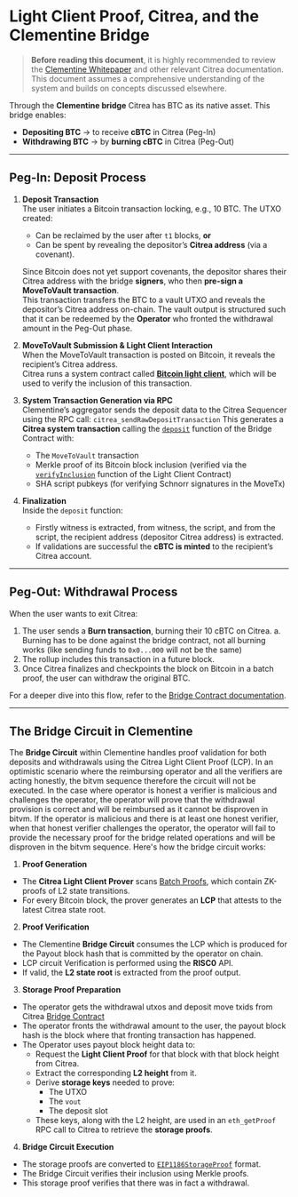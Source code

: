 # Light Client Proof, Citrea, and the Clementine Bridge

> **Before reading this document**, it is highly recommended to review the [Clementine Whitepaper](https://citrea.xyz/clementine_whitepaper.pdf) and other relevant Citrea documentation. This document assumes a comprehensive understanding of the system and builds on concepts discussed elsewhere.

Through the **Clementine bridge** Citrea has BTC as its native asset. This bridge enables:

- **Depositing BTC** → to receive **cBTC** in Citrea (Peg-In)
- **Withdrawing BTC** → by **burning cBTC** in Citrea (Peg-Out)

---

## Peg-In: Deposit Process

1. **Deposit Transaction**  
   The user initiates a Bitcoin transaction locking, e.g., 10 BTC. The UTXO created:
   - Can be reclaimed by the user after `t1` blocks, **or**
   - Can be spent by revealing the depositor’s **Citrea address** (via a covenant).

   Since Bitcoin does not yet support covenants, the depositor shares their Citrea address with the bridge **signers**, who then **pre-sign a MoveToVault transaction**.  
   This transaction transfers the BTC to a vault UTXO and reveals the depositor’s Citrea address on-chain. The vault output is structured such that it can be redeemed by the **Operator** who fronted the withdrawal amount in the Peg-Out phase.

2. **MoveToVault Submission & Light Client Interaction**  
   When the MoveToVault transaction is posted on Bitcoin, it reveals the recipient’s Citrea address.  
   Citrea runs a system contract called [**Bitcoin light client**](./bitcoin-light-client-contract.md), which will be used to verify the inclusion of this transaction.

3. **System Transaction Generation via RPC**  
   Clementine’s aggregator sends the deposit data to the Citrea Sequencer using the RPC call:
   `citrea_sendRawDepositTransaction`
    This generates a **Citrea system transaction** calling the [`deposit`](./bridge-contract.md) function of the Bridge Contract with:
    - The `MoveToVault` transaction
    - Merkle proof of its Bitcoin block inclusion (verified via the [`verifyInclusion`](crates/evm/src/evm/system_contracts/src/BitcoinLightClient.sol) function  of the Light Client Contract)
    - SHA script pubkeys (for verifying Schnorr signatures in the MoveTx)

4. **Finalization**  
    Inside the `deposit` function:
    - Firstly witness is extracted, from witness,  the script, and from the script, the recipient address (depositor Citrea address) is extracted.
    - If validations are successful the **cBTC is minted** to the recipient’s Citrea account.

---

## Peg-Out: Withdrawal Process

When the user wants to exit Citrea:

1. The user sends a **Burn transaction**, burning their 10 cBTC on Citrea.
    a. Burning has to be done against the bridge contract, not all burning works (like sending funds to `0x0...000` will not be the same)
2. The rollup includes this transaction in a future block.
3. Once Citrea finalizes and checkpoints the block on Bitcoin in a batch proof, the user can withdraw the original BTC.

For a deeper dive into this flow, refer to the [Bridge Contract documentation](./bridge-contract.md).

---

## The Bridge Circuit in Clementine

The **Bridge Circuit** within Clementine handles proof validation for both deposits and withdrawals using the Citrea Light Client Proof (LCP).
In an optimistic scenario where the reimbursing operator and all the verifiers are acting honestly, the bitvm sequence therefore the circuit will not be executed.
In the case where operator is honest a verifier is malicious and challenges the operator, the operator will prove that the withdrawal provision is correct and will be reimbursed as it cannot be disproven in bitvm.
If the operator is malicious and there is at least one honest verifier, when that honest verifier challenges the operator, the operator will fail to provide the necessary proof for the bridge related operations and will be disproven in the bitvm sequence.
Here's how the bridge circuit works:

1. **Proof Generation**
- The **Citrea Light Client Prover** scans [Batch Proofs](./batch-proof-circuit.md), which contain ZK-proofs of L2 state transitions.
- For every Bitcoin block, the prover generates an **LCP** that attests to the latest Citrea state root.

2. **Proof Verification**
- The Clementine **Bridge Circuit** consumes the LCP which is produced for the Payout block hash that is committed by the operator on chain.
- LCP circuit Verification is performed using the **RISC0** API.
- If valid, the **L2 state root** is extracted from the proof output.

3. **Storage Proof Preparation**
- The operator gets the withdrawal utxos and deposit move txids from Citrea [Bridge Contract](./bridge-contract.md)
- The operator fronts the withdrawal amount to the user, the payout block hash is the block where that fronting transaction has happened.
- The Operator uses payout block height data to:
  - Request the **Light Client Proof** for that block with that block height from Citrea.
  - Extract the corresponding **L2 height** from it.
  - Derive **storage keys** needed to prove:
    - The UTXO
    - The `vout`
    - The deposit slot
  - These keys, along with the L2 height, are used in an `eth_getProof` RPC call to Citrea to retrieve the **storage proofs**.

4. **Bridge Circuit Execution**
- The storage proofs are converted to [`EIP1186StorageProof`](https://eips.ethereum.org/EIPS/eip-1186) format.
- The Bridge Circuit verifies their inclusion using Merkle proofs.
- This storage proof verifies that there was in fact a withdrawal.
